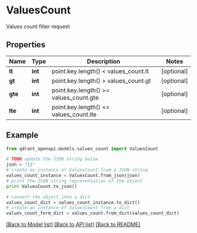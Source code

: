 # ValuesCount

Values count filter request

## Properties
Name | Type | Description | Notes
------------ | ------------- | ------------- | -------------
**lt** | **int** | point.key.length() &lt; values_count.lt | [optional] 
**gt** | **int** | point.key.length() &gt; values_count.gt | [optional] 
**gte** | **int** | point.key.length() &gt;&#x3D; values_count.gte | [optional] 
**lte** | **int** | point.key.length() &lt;&#x3D; values_count.lte | [optional] 

## Example

```python
from qdrant_openapi.models.values_count import ValuesCount

# TODO update the JSON string below
json = "{}"
# create an instance of ValuesCount from a JSON string
values_count_instance = ValuesCount.from_json(json)
# print the JSON string representation of the object
print ValuesCount.to_json()

# convert the object into a dict
values_count_dict = values_count_instance.to_dict()
# create an instance of ValuesCount from a dict
values_count_form_dict = values_count.from_dict(values_count_dict)
```
[[Back to Model list]](../README.md#documentation-for-models) [[Back to API list]](../README.md#documentation-for-api-endpoints) [[Back to README]](../README.md)


